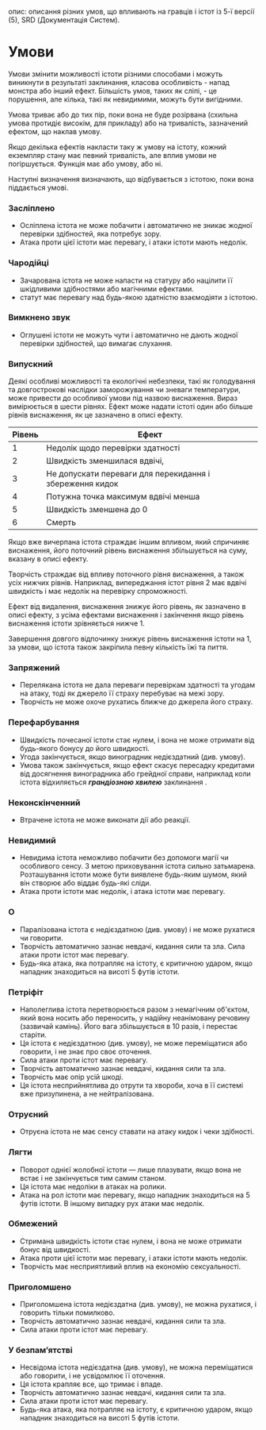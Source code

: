 опис: описання різних умов, що впливають на гравців і істот із 5-ї версії (5), SRD (Документація Систем).

# Умови
Умови змінити можливості істоти різними способами і можуть виникнути в результаті заклинання, класова особливість - напад монстра або інший ефект. Більшість умов, таких як сліпі, - це порушення, але кілька, такі як невидимими, можуть бути вигідними.

Умова триває або до тих пір, поки вона не буде розірвана (схильна умова протидіє високім, для прикладу) або на тривалість, зазначений ефектом, що наклав умову.

Якщо декілька ефектів накласти таку ж умову на істоту, кожний екземпляр стану має певний тривалість, але вплив умови не погіршується. Функція має або умову, або ні.

Наступні визначення визначають, що відбувається з істотою, поки вона піддається умові.

### Засліплено
* Осліплена істота не може побачити і автоматично не зникає жодної перевірки здібностей, яка потребує зору.
* Атака проти цієї істоти має перевагу, і атаки істоти мають недолік.

### Чародійці
* Зачарована істота не може напасти на статуру або націлити її шкідливими здібностями або магічними ефектами.
* статут має перевагу над будь-якою здатністю взаємодіяти з істотою.

### Вимкнено звук
* Оглушені істоти не можуть чути і автоматично не дають жодної перевірки здібностей, що вимагає слухання.

### Випускний
Деякі особливі можливості та екологічні небезпеки, такі як голодування та довгострокові наслідки заморожування чи зневаги температури, може привести до особливої умови під назвою виснаження. Вираз вимірюється в шести рівнях. Ефект може надати істоті один або більше рівнів виснаження, як це зазначено в описі ефекту.

| Рівень | Ефект                                                    |
| ------ | -------------------------------------------------------- |
| 1      | Недолік щодо перевірки здатності                         |
| 2      | Швидкість зменшилася вдвічі,                             |
| 3      | Не допускати переваги для перекидання і збереження кидок |
| 4      | Потужна точка максимум вдвічі менша                      |
| 5      | Швидкість зменшена до 0                                  |
| 6      | Смерть                                                   |


Якщо вже вичерпана істота страждає іншим впливом, який спричиняє виснаження, його поточний рівень виснаження збільшується на суму, вказану в описі ефекту.

Творчість страждає від впливу поточного рівня виснаження, а також усіх нижчих рівнів. Наприклад, випереджання істот рівня 2 має вдвічі швидкість і має недолік на перевірку спроможності.

Ефект від видалення, виснаження знижує його рівень, як зазначено в описі ефекту, з усіма ефектами виснаження і закінчення якщо рівень виснаження істоти зрівняється нижче 1.

Завершення довгого відпочинку знижує рівень виснаження істоти на 1, за умови, що істота також закріпила певну кількість їжі та пиття.

### Запряжений
* Перелякана істота не дала переваги перевіркам здатності та угодам на атаку, тоді як джерело її страху перебуває на межі зору.
* Творчість не може охоче рухатись ближче до джерела його страху.

### Перефарбування
* Швидкість почесаної істоти стає нулем, і вона не може отримати від будь-якого бонусу до його швидкості.
* Угода закінчується, якщо виноградник недієздатний (див. умову).
* Умова також закінчується, якщо ефект скасує пересадку кредитами від досягнення виноградника або грейдної справи, наприклад коли істота відхиляється **_грандіозною хвилею_** заклинання .

### Неконскінченний
* Втрачене істота не може виконати дії або реакції.

### Невидимий
* Невидима істота неможливо побачити без допомоги магії чи особливого сенсу. З метою приховування істота сильно затьмарена. Розташування істоти може бути виявлене будь-яким шумом, який він створює або віддає будь-які сліди.
* Атака проти істоти має недолік, і атака істоти має перевагу.

### О<unk> <unk>
* Паралізована істота є недієздатною (див. умову) і не може рухатися чи говорити.
* Творчість автоматично зазнає невдачі, кидання сили та зла. Сила атаки проти істот має перевагу.
* Будь-яка атака, яка потрапляє на істоту, є критичною ударом, якщо нападник знаходиться на висоті 5 футів істоти.

### Петріфіт
* Наполеглива істота перетворюється разом з немагічним об'єктом, який вона носить або переносить, у надійну неанімовану речовину (зазвичай камінь). Його вага збільшується в 10 разів, і перестає старіти.
* Ця істота є недієздатною (див. умову), не може переміщатися або говорити, і не знає про своє оточення.
* Сила атаки проти істот має перевагу.
* Творчість автоматично зазнає невдачі, кидання сили та зла.
* Творчість має опір усій шкоді.
* Ця істота несприйнятлива до отрути та хвороби, хоча в її системі вже призупинена, а не нейтралізована.


### Отруєний
* Отруєна істота не має сенсу ставати на атаку кидок і чеки здібності.

### Лягти
* Поворот однієї жолобної істоти — лише плазувати, якщо вона не встає і не закінчується тим самим станом.
* Ця істота має недоліки в атаках на ролики.
* Атака на рол істоти має перевагу, якщо нападник знаходиться на 5 футів істоти. В іншому випадку рух атаки має недолік.

### Обмежений
* Стримана швидкість істоти стає нулем, і вона не може отримати бонус від швидкості.
* Атака проти цієї істоти має перевагу, і атаки істоти мають недолік.
* Творчість має несприятливий вплив на економію сексуальності.

### Приголомшено
* Приголомшена істота недієздатна (див. умову), не можна рухатися, і говорить тільки помилково.
* Творчість автоматично зазнає невдачі, кидання сили та зла.
* Сила атаки проти істот має перевагу.

### У безпам’ятстві
* Несвідома істота недієздатна (див. умову), не можна переміщатися або говорити, і не усвідомлює її оточення.
* Ця істота крапляє все, що тримає і впаде.
* Творчість автоматично зазнає невдачі, кидання сили та зла.
* Сила атаки проти істот має перевагу.
* Будь-яка атака, яка потрапляє на істоту, є критичною ударом, якщо нападник знаходиться на висоті 5 футів істоти.
